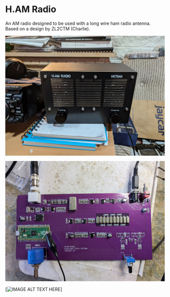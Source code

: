 # H.AM Radio
An AM radio designed to be used with a long wire ham radio antenna. Based on a design by ZL2CTM (Charlie).

![alt text](https://github.com/ianm8/H.AM-Radio/blob/main/docs/H.AM-Radio.jpg?raw=true)

![alt text](https://github.com/ianm8/H.AM-Radio/blob/main/docs/H.AM-Radio-13.jpg?raw=true)

[![IMAGE ALT TEXT HERE](https://img.youtube.com/vi/DbrgfCGGPFuMO1Ea/0.jpg)]


